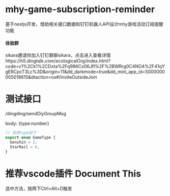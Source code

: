 # mhy-game-subscription-reminder

基于nestjs开发，借助相关接口数据和钉钉机器人API设计mhy游戏活动订阅提醒功能

#### 体验群
sikara邀请你加入钉钉群聊sikara，点击进入查看详情https://h5.dingtalk.com/ecologicalOrg/index.html?code=v1%2Ck1%2CDxta%2Fq986Cx06JfI%2F%2BWRrg0C4NO4%2F41qYgERCpcT3Lc%3D&origin=11&dd_darkmode=true&dd_mini_app_id=5000000005018615&dtaction=os#/inviteOutsideJoin


# 测试接口

/dingding/sendDiyGroupMsg

body: {type:number}

```ts
// 支持type如下
export enum GameType {
  Genshin = 2,
  StarRail = 6,
}
```

# 推荐vscode插件 Document This

选中方法，按两下Ctrl+Alt+D触发


